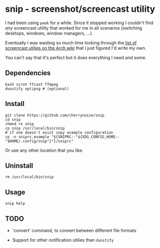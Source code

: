 # snip - screenshot/screencast utility

I had been using `peek` for a while. Since it stopped working I
couldn't find *any* screencast utility that worked for me in all
scenarios (switching desktops, windows, window managers, ...).

Eventually I was wasting so much time looking through the [list
of screencast utilies on the Arch wiki](https://wiki.archlinux.org/title/Screen_capture#Screencast_software)
that I just figured I'd write my own.

You can't say that it's perfect but it does everything I need and
some.

## Dependencies

```
bash scrot ffcast ffmpeg
dunstify optipng # (optional)
```

## Install

```
git clone https://github.com/cherrynoize/snip
cd snip
chmod +x snip
cp snip /usr/local/bin/snip
# if one doesn't exist copy example configuration
cp -n sniprc.example "${SNIPRC:-"${XDG_CONFIG_HOME:-"$HOME/.config/snip"}"}/sniprc"
```

Or use any other location that you like.

## Uninstall

```
rm /usr/local/bin/snip
```

## Usage

```
snip help
```

## TODO

- 'convert' command, to convert between different file formats

- Support for other notification utilies than `dunstify`
